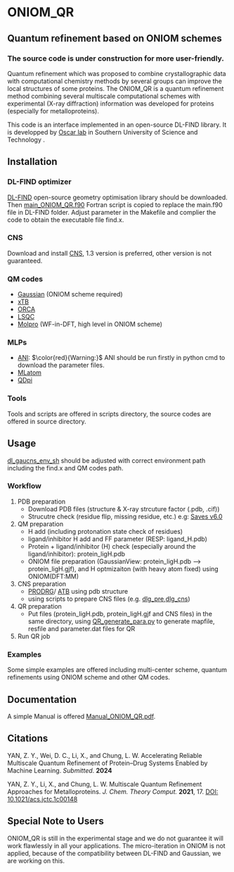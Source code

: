 # ONIOM_QR
## Quantum refinement based on ONIOM schemes

### The source code is under construction for more user-friendly.

Quantum refinement which was proposed to combine crystallographic data with computational chemistry methods by several groups can improve the local structures of some proteins. The ONIOM_QR is a quantum refinement method combining several multiscale computational schemes with experimental (X-ray diffraction) information was developed for proteins (especially for metalloproteins). 

This code is an interface implemented in an open-source DL-FIND library.
It is developped by [Oscar lab](https://faculty.sustech.edu.cn/oscarchung/en/) in Southern University of Science and Technology .

## Installation
### DL-FIND optimizer
[DL-FIND](https://www.chemshell.org/dl-find) open-source geometry optimisation library should be downloaded.
Then [main_ONIOM_QR.f90](./main_ONIOM_QR.f90) Fortran script is copied to replace the main.f90 file in DL-FIND folder. 
Adjust parameter in the Makefile and complier the code to obtain the executable file find.x.

### CNS
Download and install [CNS](http://cns-online.org/v1.3/), 1.3 version is preferred, other version is not guaranteed.

### QM codes
* [Gaussian](http://gaussian.com/) (ONIOM scheme required)
* [xTB](https://github.com/grimme-lab/xtb) 
* [ORCA](https://orcaforum.kofo.mpg.de/app.php/portal)
* [LSQC](https://itcc.nju.edu.cn/lsqc/)
* [Molpro](https://www.molpro.net/) (WF-in-DFT, high level in ONIOM scheme)

### MLPs
* [ANI](https://aiqm.github.io/torchani/index.html): $\color{red}{Warning:}$ ANI should be run firstly in python cmd to download the parameter files.
* [MLatom](http://mlatom.com/)
* [QDpi](https://gitlab.com/RutgersLBSR/qdpi)

### Tools
Tools and scripts are offered in scripts directory, the source codes are offered in source directory.

## Usage
[dl_gaucns_env_sh](./dl_gaucns_env_sh) should be adjusted with correct environment path including the find.x and QM codes path.

### Workflow
1. PDB preparation
    * Download PDB files (structure & X-ray strcuture factor (.pdb, .cif))
    * Strucutre check (residue flip, missing residue, etc.) e.g: [Saves v6.0](https://saves.mbi.ucla.edu/)
2. QM preparation
    * H add (including protonation state check of residues)
    * ligand/inhibitor H add and FF parameter (RESP: ligand_H.pdb)
    * Protein + ligand/inhibitor (H) check (especially around the ligand/inhibitor): protein_ligH.pdb
    * ONIOM file preparation (GaussianView: protein_ligH.pdb --> protein_ligH.gjf), and H optmizaiton (with heavy atom fixed) using ONIOM(DFT:MM) 
3. CNS preparation
    * [PRODRG](davapc1.bioch.dundee.ac.uk/cgi-bin/prodrg/run.html)/ [ATB](https://atb.uq.edu.au/index.py) using pdb structure
    * using scripts to prepare CNS files (e.g. [dlg_pre](/scripts/dlg_pre),[dlg_cns](/scripts/dlg_cns))
4. QR preparation
    * Put files (protein_ligH.pdb, protein_ligH.gjf and CNS files) in the same directory, using [QR_generate_para.py](/Tools/Code/QR_generate_para.py) to generate mapfile, resfile and parameter.dat files for QR
5. Run QR job
### Examples
Some simple examples are offered including multi-center scheme, quantum refinements using ONIOM scheme and other QM codes.

## Documentation
A simple Manual is offered [Manual_ONIOM_QR.pdf](./Manual_ONIOM_QR.pdf).

## Citations
YAN, Z. Y., Wei, D. C., Li, X., and Chung, L. W. Accelerating Reliable Multiscale Quantum Refinement of Protein–Drug Systems Enabled by Machine Learning. *Submitted*. **2024**

YAN, Z. Y., Li, X., and Chung, L. W. Multiscale Quantum Refinement Approaches for Metalloproteins. *J. Chem. Theory Comput.* **2021**, 17. [DOI: 10.1021/acs.jctc.1c00148](https://pubs.acs.org/doi/10.1021/acs.jctc.1c00148)

## Special Note to Users
ONIOM_QR is still in the experimental stage and we do not guarantee it will work flawlessly in all your applications.
The micro-iteration in ONIOM is not applied, because of the compatibility between DL-FIND and Gaussian, we are working on this.   



